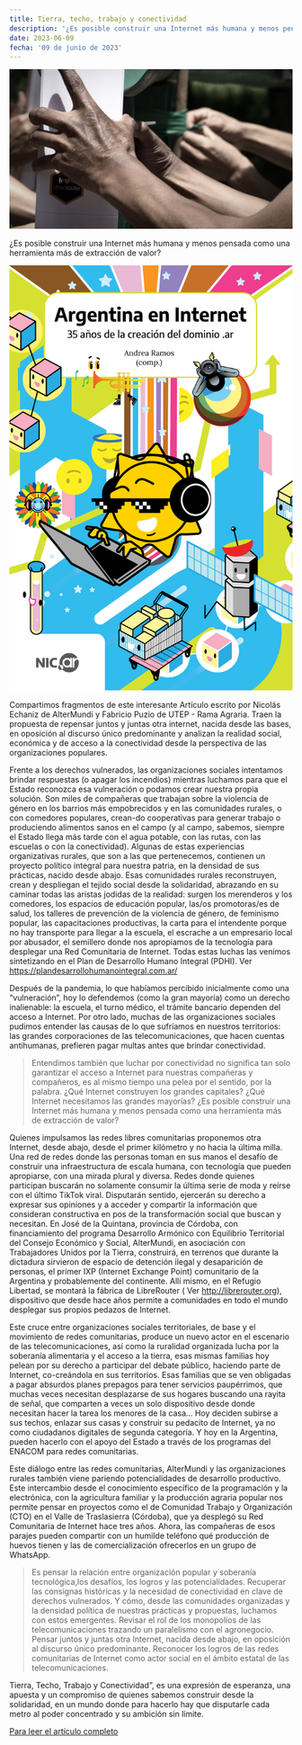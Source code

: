 ```yaml
---
title: Tierra, techo, trabajo y conectividad
description: '¿Es posible construir una Internet más humana y menos pensada como una herramienta más de extracción de valor?'
date: 2023-06-09
fecha: '09 de junio de 2023'
---
```


![](/assets/images/2023-06-09-tierra-techo-trabajo-y-conectividad/w2lWmoZ.jpg)

¿Es posible construir una Internet más humana y menos pensada como una herramienta más de extracción de valor?

![](/assets/images/2023-06-09-tierra-techo-trabajo-y-conectividad/TTTC-1.png)

Compartimos fragmentos de este interesante Artículo escrito por Nicolás Echaniz de AlterMundi  y Fabricio Puzio de UTEP - Rama Agraria.
Traen la propuesta de repensar juntos y juntas otra internet, nacida desde las bases, en oposición al discurso único predominante y analizan la realidad social, económica y de acceso a la conectividad desde la perspectiva de las organizaciones populares.

Frente a los derechos vulnerados, las organizaciones sociales intentamos brindar respuestas (o apagar los incendios) mientras luchamos para que el Estado reconozca esa vulneración o podamos crear nuestra propia solución. Son miles de compañeras que trabajan sobre la violencia de género en los barrios más empobrecidos y en las comunidades rurales, o con comedores populares, crean-do cooperativas para generar trabajo o produciendo alimentos sanos en el campo (y al campo, sabemos, siempre el Estado llega más tarde con el agua potable, con las rutas, con las escuelas o con la conectividad). Algunas de estas experiencias organizativas rurales, que son a las que pertenecemos, contienen un proyecto político integral para nuestra patria, en la densidad de sus prácticas, nacido desde abajo. Esas comunidades rurales reconstruyen, crean y despliegan el tejido social desde la solidaridad, abrazando en su caminar todas las aristas jodidas de la realidad: surgen los merenderos y los comedores, los espacios de educación popular, las/os promotoras/es de salud, los talleres de prevención de la violencia de género, de feminismo popular, las capacitaciones productivas, la carta para el intendente porque no hay transporte para llegar a la escuela, el escrache a un empresario local por abusador, el semillero donde nos apropiamos de la tecnología para desplegar una Red Comunitaria de Internet. Todas estas luchas las venimos sintetizando en el Plan de Desarrollo Humano Integral (PDHI). Ver https://plandesarrollohumanointegral.com.ar/

Después de la pandemia, lo que habíamos percibido inicialmente como una “vulneración”, hoy lo defendemos (como la gran mayoría) como un derecho inalienable: la escuela, el turno médico, el trámite bancario dependen del acceso a Internet. Por otro lado, muchas de las organizaciones sociales pudimos entender las causas de lo que sufríamos en nuestros territorios: las grandes corporaciones de las telecomunicaciones, que hacen cuentas antihumanas, prefieren pagar multas antes que brindar conectividad.

> Entendimos también que luchar por conectividad no significa tan solo garantizar el acceso a Internet para nuestras compañeras y compañeros, es al mismo tiempo una pelea por el sentido, por la palabra. ¿Qué Internet construyen los grandes capitales? ¿Qué Internet necesitamos las grandes mayorías? ¿Es posible construir una Internet más humana y menos pensada como una herramienta más de extracción de valor?

Quienes impulsamos las redes libres comunitarias proponemos otra Internet, desde abajo, desde el primer kilómetro y no hacia la última milla. Una red de redes donde las personas toman en sus manos el desafío de construir una infraestructura de escala humana, con tecnología que pueden apropiarse, con una mirada plural y diversa. Redes donde quienes participan buscarán no solamente consumir la última serie de moda y reírse con el último TikTok viral. Disputarán sentido, ejercerán su derecho a expresar sus opiniones y a acceder y compartir la información que consideran constructiva en pos de la transformación social que buscan y necesitan.
En José de la Quintana, provincia de Córdoba, con financiamiento del programa Desarrollo Armónico con Equilibrio Territorial del Consejo Económico y Social, AlterMundi, en asociación con Trabajadores Unidos por la Tierra, construirá, en terrenos que durante la dictadura sirvieron de espacio de detención ilegal y desaparición de personas, el primer IXP (Internet Exchange Point) comunitario de la Argentina y probablemente del continente. Allí mismo, en el Refugio Libertad, se montará la fábrica de LibreRouter ( Ver http://librerouter.org), dispositivo que desde hace años permite a comunidades en todo el mundo desplegar sus propios pedazos de Internet.

Este cruce entre organizaciones sociales territoriales, de base y el movimiento de redes comunitarias, produce un nuevo actor en el escenario de las telecomunicaciones, así como la ruralidad organizada lucha por la soberanía alimentaria y el acceso a la tierra, esas mismas familias hoy pelean por su derecho a participar del debate público, haciendo parte de Internet, co-creándola en sus territorios. Esas familias que se ven obligadas a pagar absurdos planes prepagos para tener servicios paupérrimos, que muchas veces necesitan desplazarse de sus hogares buscando una rayita de señal, que comparten a veces un solo dispositivo desde donde necesitan hacer la tarea los menores de la casa... Hoy deciden subirse a sus techos, enlazar sus casas y construir su pedacito de Internet, ya no como ciudadanos digitales de segunda categoría. Y hoy en la Argentina, pueden hacerlo con el apoyo del Estado a través de los programas del ENACOM para redes comunitarias.

Este diálogo entre las redes comunitarias, AlterMundi y las organizaciones rurales también viene pariendo potencialidades de desarrollo productivo. Este intercambio desde el conocimiento específico de la programación y la electrónica, con la agricultura familiar y la producción agraria popular nos permite pensar en proyectos como el de Comunidad Trabajo y Organización (CTO) en el Valle de Traslasierra (Córdoba), que ya desplegó su Red Comunitaria de Internet hace tres años.  Ahora, las compañeras de esos parajes pueden compartir con un humilde teléfono qué producción de huevos tienen y las de comercialización ofrecerlos en un grupo de WhatsApp.

> Es pensar la relación entre organización popular y soberanía tecnológica,los desafíos, los logros y las potencialidades. Recuperar las consignas históricas y la necesidad de conectividad en clave de derechos vulnerados. Y cómo, desde las comunidades organizadas y la densidad política de nuestras prácticas y propuestas, luchamos con estos emergentes. Revisar el rol de los monopolios de las telecomunicaciones trazando un paralelismo con el agronegocio. Pensar juntos y juntas otra Internet, nacida desde abajo, en oposición al discurso único predominante. Reconocer los logros de las redes comunitarias de Internet como actor social en el ámbito estatal de las telecomunicaciones.

Tierra, Techo, Trabajo y Conectividad”, es una expresión de esperanza, una apuesta y un compromiso de quienes sabemos construir desde la solidaridad, en un mundo donde para hacerlo hay que disputarle cada metro al poder concentrado y su ambición sin límite.

[Para leer el artículo completo](https://altermundi.net/wp-content/uploads/2022/11/TTTC.pdf)